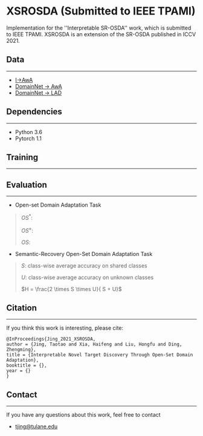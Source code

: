 # XSROSDA (Submitted to IEEE TPAMI)
Implementation for the ''Interpretable SR-OSDA'' work, which is submitted to IEEE TPAMI. XSROSDA is an extension of the SR-OSDA published in ICCV 2021.

## Data
---
- [I->AwA](./data/I2AwA/dataset_info.txt)
- [DomainNet -> AwA](./data/D2AwA/classes.txt)
- [DomainNet -> LAD](./data/D2LAD/classes.txt)

## Dependencies
---
- Python 3.6
- Pytorch 1.1


## Training
---

## Evaluation
---

- Open-set Domain Adaptation Task

> $OS^*$: 
>
> $OS^\diamond$: 
>
> $OS$: 

- Semantic-Recovery Open-Set Domain Adaptation Task

> $S$: class-wise average accuracy on shared classes
>
> $U$: class-wise average accuracy on unknown classes
>
> $H = \frac{2 \times S \times U}{ S + U}$

## Citation
---
If you think this work is interesting, please cite:
```
@InProceedings{Jing_2021_XSROSDA,
author = {Jing, Taotao and Xia, Haifeng and Liu, Hongfu and Ding, Zhengming},
title = {Interpretable Novel Target Discovery Through Open-Set Domain Adaptation},
booktitle = {},
year = {}
}
```

## Contact
---
If you have any questions about this work, feel free to contact
- tjing@tulane.edu
